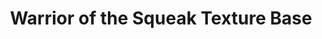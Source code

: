 ---
layout: default
title:  "Warrior of the Squeak Texture Base"
categories: creations
permalink: /:categories/:title
is_page: false
---